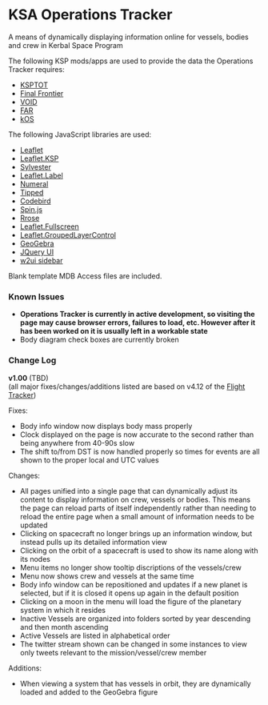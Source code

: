# KSA Operations Tracker
A means of dynamically displaying information online for vessels, bodies and crew in Kerbal Space Program

The following KSP mods/apps are used to provide the data the Operations Tracker requires:

* [KSPTOT](http://forum.kerbalspaceprogram.com/threads/36476-WIN-KSP-Trajectory-Optimization-Tool-v0-12-2-Mission-Architect-Update!)
* [Final Frontier](http://forum.kerbalspaceprogram.com/threads/67246)
* [VOID](http://forum.kerbalspaceprogram.com/threads/54533-0-23-VOID-Vessel-Orbital-Informational-Display)
* [FAR](http://forum.kerbalspaceprogram.com/threads/20451-0-23-Ferram-Aerospace-Research-v0-12-5-2-Aero-Fixes-For-Planes-Rockets-1-7-14)
* [kOS](https://github.com/KSP-KOS/KOS)

The following JavaScript libraries are used:

* [Leaflet](http://leafletjs.com/)
* [Leaflet.KSP](https://github.com/saik0/Leaflet.KSP)
* [Sylvester](http://sylvester.jcoglan.com/)
* [Leaflet.Label](https://github.com/Leaflet/Leaflet.label)
* [Numeral](http://numeraljs.com/)
* [Tipped](http://www.tippedjs.com/)
* [Codebird](https://github.com/jublonet/codebird-js)
* [Spin.js](http://fgnass.github.io/spin.js/)
* [Rrose](http://erictheise.github.io/rrose/)
* [Leaflet.Fullscreen](https://github.com/brunob/leaflet.fullscreen)
* [Leaflet.GroupedLayerControl](https://github.com/ismyrnow/Leaflet.groupedlayercontrol)
* [GeoGebra](https://wiki.geogebra.org/en/Reference:JavaScript)
* [JQuery UI](https://jqueryui.com/)
* [w2ui sidebar](http://w2ui.com/web/demo/sidebar)

Blank template MDB Access files are included.

### Known Issues

- **Operations Tracker is currently in active development, so visiting the page may cause browser errors, failures to load, etc. However after it has been worked on it is usually left in a workable state**
- Body diagram check boxes are currently broken

### Change Log

**v1.00** (TBD)   
(all major fixes/changes/additions listed are based on v4.12 of the [Flight Tracker](https://github.com/KSAMissionCtrl/FlightTracker#change-log))

Fixes:
  - Body info window now displays body mass properly
  - Clock displayed on the page is now accurate to the second rather than being anywhere from 40-90s slow
  - The shift to/from DST is now handled properly so times for events are all shown to the proper local and UTC values

Changes:
  - All pages unified into a single page that can dynamically adjust its content to display information on crew, vessels or bodies. This means the page can reload parts of itself independently rather than needing to reload the entire page when a small amount of information needs to be updated
  - Clicking on spacecraft no longer brings up an information window, but instead pulls up its detailed information view
  - Clicking on the orbit of a spacecraft is used to show its name along with its nodes
  - Menu items no longer show tooltip discriptions of the vessels/crew
  - Menu now shows crew and vessels at the same time
  - Body info window can be repositioned and updates if a new planet is selected, but if it is closed it opens up again in the default position
  - Clicking on a moon in the menu will load the figure of the planetary system in which it resides
  - Inactive Vessels are organized into folders sorted by year descending and then month ascending
  - Active Vessels are listed in alphabetical order
  - The twitter stream shown can be changed in some instances to view only tweets relevant to the mission/vessel/crew member

Additions:
  - When viewing a system that has vessels in orbit, they are dynamically loaded and added to the GeoGebra figure